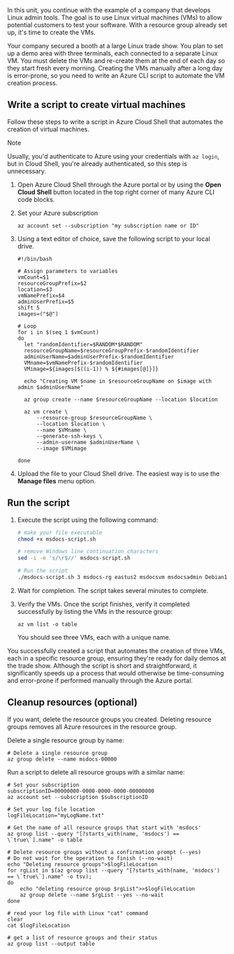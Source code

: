 <!-- markdownlint-disable MD041 -->

In this unit, you continue with the example of a company that develops Linux admin tools. The goal
is to use Linux virtual machines (VMs) to allow potential customers to test your software. With a
resource group already set up, it's time to create the VMs.

Your company secured a booth at a large Linux trade show. You plan to set up a demo area with three
terminals, each connected to a separate Linux VM. You must delete the VMs and re-create them at the
end of each day so they start fresh every morning. Creating the VMs manually after a long day is
error-prone, so you need to write an Azure CLI script to automate the VM creation process.

## Write a script to create virtual machines

Follow these steps to write a script in Azure Cloud Shell that automates the creation of virtual
machines.

> [!NOTE]
> Usually, you'd authenticate to Azure using your credentials with `az login`, but in
> Cloud Shell, you're already authenticated, so this step is unnecessary.

1. Open Azure Cloud Shell through the Azure portal or by using the **Open Cloud Shell** button located in the top right corner of many Azure CLI code blocks.

1. Set your Azure subscription

   ```azurecli-interactive
   az account set --subscription "my subscription name or ID"
   ```

1. Using a text editor of choice, save the following script to your local drive.

   ```azurecli
   #!/bin/bash
    
   # Assign parameters to variables
   vmCount=$1
   resourceGroupPrefix=$2
   location=$3
   vmNamePrefix=$4
   adminUserPrefix=$5
   shift 5
   images=("$@")
       
   # Loop 
   for i in $(seq 1 $vmCount)
   do
     let "randomIdentifier=$RANDOM*$RANDOM"
     resourceGroupName=$resourceGroupPrefix-$randomIdentifier
     adminUserName=$adminUserPrefix-$randomIdentifier
     VMname=$vmNamePrefix-$randomIdentifier
     VMimage=${images[$((i-1)) % ${#images[@]}]}

     echo "Creating VM $name in $resourceGroupName on $image with admin $adminUserName"
     
     az group create --name $resourceGroupName --location $location

     az vm create \
         --resource-group $resourceGroupName \
         --location $location \
         --name $VMname \
         --generate-ssh-keys \
         --admin-username $adminUserName \
         --image $VMimage

   done

   ```

1. Upload the file to your Cloud Shell drive. The easiest way is to use the **Manage files** menu option.

## Run the script

1. Execute the script using the following command:

   ```bash
   # make your file executable
   chmod +x msdocs-script.sh
   
   # remove Windows line continuation characters
   sed -i -e 's/\r$//' msdocs-script.sh
   
   # Run the script
   ./msdocs-script.sh 3 msdocs-rg eastus2 msdocsvm msdocsadmin Debian11 Debian11 Ubuntu2204  
   ```

1. Wait for completion. The script takes several minutes to complete.

1. Verify the VMs. Once the script finishes, verify it completed successfully by listing the VMs in
   the resource group:

   ```azurecli
   az vm list -o table
   ```

   You should see three VMs, each with a unique name.

You successfully created a script that automates the creation of three VMs, each in a specific
resource group, ensuring they're ready for daily demos at the trade show. Although the script is
short and straightforward, it significantly speeds up a process that would otherwise be
time-consuming and error-prone if performed manually through the Azure portal.

## Cleanup resources (optional)

   If you want, delete the resource groups you created. Deleting resource groups removes all Azure resources in the resource group.

   Delete a single resource group by name:

   ```azurecli
   # Delete a single resource group
   az group delete --name msdocs-00000
   ```

   Run a script to delete all resource groups with a similar name:

   ```dotnetcli
   # Set your subscription
   subscriptionID=00000000-0000-0000-0000-00000000
   az account set --subscription $subscriptionID
   
   # Set your log file location
   logFileLocation="myLogName.txt"
   
   # Get the name of all resource groups that start with 'msdocs'
   az group list --query "[?starts_with(name, 'msdocs') == \`true\`].name" -o table
   
   # Delete resource groups without a confirmation prompt (--yes)
   # Do not wait for the operation to finish (--no-wait)
   echo "Deleting resource groups">$logFileLocation
   for rgList in $(az group list --query "[?starts_with(name, 'msdocs') == \`true\`].name" -o tsv); 
   do
       echo "deleting resource group $rgList">>$logFileLocation
       az group delete --name $rgList --yes --no-wait
   done
   
   # read your log file with Linux "cat" command
   clear
   cat $logFileLocation
   
   # get a list of resource groups and their status
   az group list --output table
   ```
